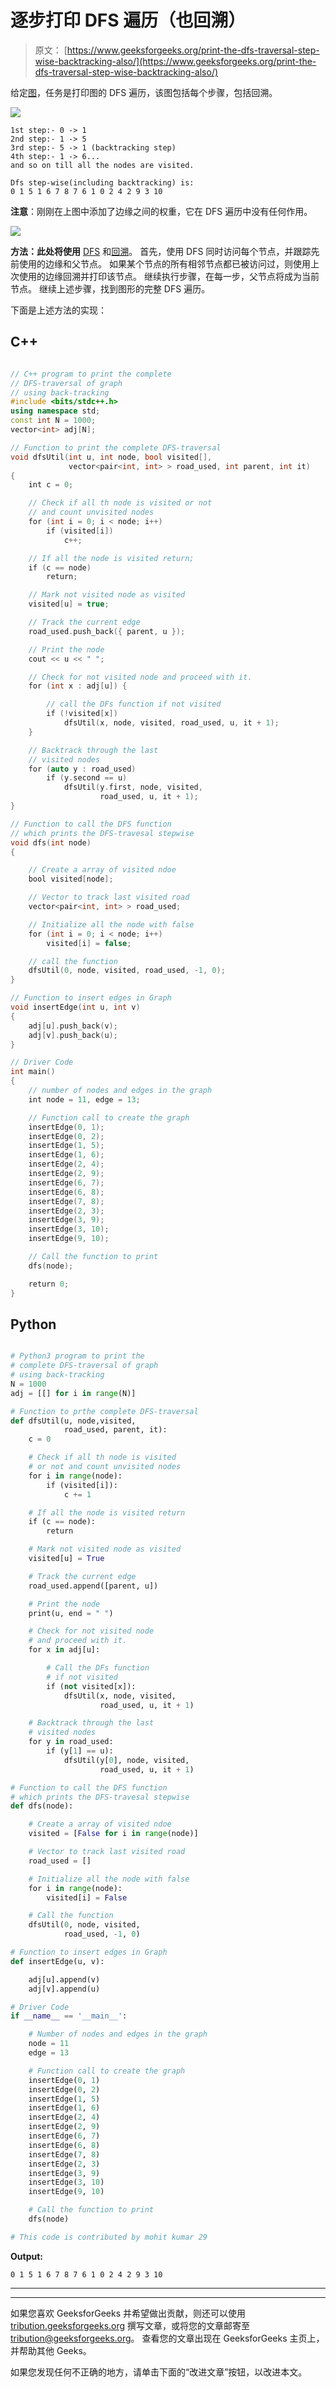 # 逐步打印 DFS 遍历（也回溯）

> 原文： [https://www.geeksforgeeks.org/print-the-dfs-traversal-step-wise-backtracking-also/](https://www.geeksforgeeks.org/print-the-dfs-traversal-step-wise-backtracking-also/)

给定[图](https://www.geeksforgeeks.org/graph-data-structure-and-algorithms/)，任务是打印图的 DFS 遍历，该图包括每个步骤，包括回溯。

![](img/77f2192443b4a705822ef0fe6af1f4bf.png)

```
1st step:- 0 -> 1
2nd step:- 1 -> 5
3rd step:- 5 -> 1 (backtracking step)
4th step:- 1 -> 6...
and so on till all the nodes are visited.

Dfs step-wise(including backtracking) is:
0 1 5 1 6 7 8 7 6 1 0 2 4 2 9 3 10

```

**注意**：刚刚在上图中添加了边缘之间的权重，它在 DFS 遍历中没有任何作用。

![](img/2d27ed151c265904449bc33d2524394b.png)

**方法：此处将使用** [DFS](http://www.geeksforgeeks.org/depth-first-traversal-for-a-graph/) 和[回溯](http://www.geeksforgeeks.org/backtracking-algorithms/)。 首先，使用 DFS 同时访问每个节点，并跟踪先前使用的边缘和父节点。 如果某个节点的所有相邻节点都已被访问过，则使用上次使用的边缘回溯并打印该节点。 继续执行步骤，在每一步，父节点将成为当前节点。 继续上述步骤，找到图形的完整 DFS 遍历。

下面是上述方法的实现：

## C++

```cpp

// C++ program to print the complete
// DFS-traversal of graph
// using back-tracking
#include <bits/stdc++.h>
using namespace std;
const int N = 1000;
vector<int> adj[N];

// Function to print the complete DFS-traversal
void dfsUtil(int u, int node, bool visited[],
             vector<pair<int, int> > road_used, int parent, int it)
{
    int c = 0;

    // Check if all th node is visited or not
    // and count unvisited nodes
    for (int i = 0; i < node; i++)
        if (visited[i])
            c++;

    // If all the node is visited return;
    if (c == node)
        return;

    // Mark not visited node as visited
    visited[u] = true;

    // Track the current edge
    road_used.push_back({ parent, u });

    // Print the node
    cout << u << " ";

    // Check for not visited node and proceed with it.
    for (int x : adj[u]) {

        // call the DFs function if not visited
        if (!visited[x])
            dfsUtil(x, node, visited, road_used, u, it + 1);
    }

    // Backtrack through the last
    // visited nodes
    for (auto y : road_used)
        if (y.second == u)
            dfsUtil(y.first, node, visited,
                    road_used, u, it + 1);
}

// Function to call the DFS function
// which prints the DFS-travesal stepwise
void dfs(int node)
{

    // Create a array of visited ndoe
    bool visited[node];

    // Vector to track last visited road
    vector<pair<int, int> > road_used;

    // Initialize all the node with false
    for (int i = 0; i < node; i++)
        visited[i] = false;

    // call the function
    dfsUtil(0, node, visited, road_used, -1, 0);
}

// Function to insert edges in Graph
void insertEdge(int u, int v)
{
    adj[u].push_back(v);
    adj[v].push_back(u);
}

// Driver Code
int main()
{
    // number of nodes and edges in the graph
    int node = 11, edge = 13;

    // Function call to create the graph
    insertEdge(0, 1);
    insertEdge(0, 2);
    insertEdge(1, 5);
    insertEdge(1, 6);
    insertEdge(2, 4);
    insertEdge(2, 9);
    insertEdge(6, 7);
    insertEdge(6, 8);
    insertEdge(7, 8);
    insertEdge(2, 3);
    insertEdge(3, 9);
    insertEdge(3, 10);
    insertEdge(9, 10);

    // Call the function to print
    dfs(node);

    return 0;
}

```

## Python

```py

# Python3 program to print the 
# complete DFS-traversal of graph
# using back-tracking
N = 1000
adj = [[] for i in range(N)]

# Function to prthe complete DFS-traversal
def dfsUtil(u, node,visited, 
            road_used, parent, it):
    c = 0

    # Check if all th node is visited 
    # or not and count unvisited nodes
    for i in range(node):
        if (visited[i]):
            c += 1

    # If all the node is visited return
    if (c == node):
        return

    # Mark not visited node as visited
    visited[u] = True

    # Track the current edge
    road_used.append([parent, u])

    # Print the node
    print(u, end = " ")

    # Check for not visited node
    # and proceed with it.
    for x in adj[u]:

        # Call the DFs function 
        # if not visited
        if (not visited[x]):
            dfsUtil(x, node, visited, 
                    road_used, u, it + 1)

    # Backtrack through the last
    # visited nodes
    for y in road_used:
        if (y[1] == u):
            dfsUtil(y[0], node, visited,
                    road_used, u, it + 1)

# Function to call the DFS function
# which prints the DFS-travesal stepwise
def dfs(node):

    # Create a array of visited ndoe
    visited = [False for i in range(node)]

    # Vector to track last visited road
    road_used = []

    # Initialize all the node with false
    for i in range(node):
        visited[i] = False

    # Call the function
    dfsUtil(0, node, visited, 
            road_used, -1, 0)

# Function to insert edges in Graph
def insertEdge(u, v):

    adj[u].append(v)
    adj[v].append(u)

# Driver Code
if __name__ == '__main__':

    # Number of nodes and edges in the graph
    node = 11
    edge = 13

    # Function call to create the graph
    insertEdge(0, 1)
    insertEdge(0, 2)
    insertEdge(1, 5)
    insertEdge(1, 6)
    insertEdge(2, 4)
    insertEdge(2, 9)
    insertEdge(6, 7)
    insertEdge(6, 8)
    insertEdge(7, 8)
    insertEdge(2, 3)
    insertEdge(3, 9)
    insertEdge(3, 10)
    insertEdge(9, 10)

    # Call the function to print
    dfs(node)

# This code is contributed by mohit kumar 29

```

**Output:** 

```
0 1 5 1 6 7 8 7 6 1 0 2 4 2 9 3 10

```



* * *

* * *

如果您喜欢 GeeksforGeeks 并希望做出贡献，则还可以使用 [tribution.geeksforgeeks.org](https://contribute.geeksforgeeks.org/) 撰写文章，或将您的文章邮寄至 tribution@geeksforgeeks.org。 查看您的文章出现在 GeeksforGeeks 主页上，并帮助其他 Geeks。

如果您发现任何不正确的地方，请单击下面的“改进文章”按钮，以改进本文。